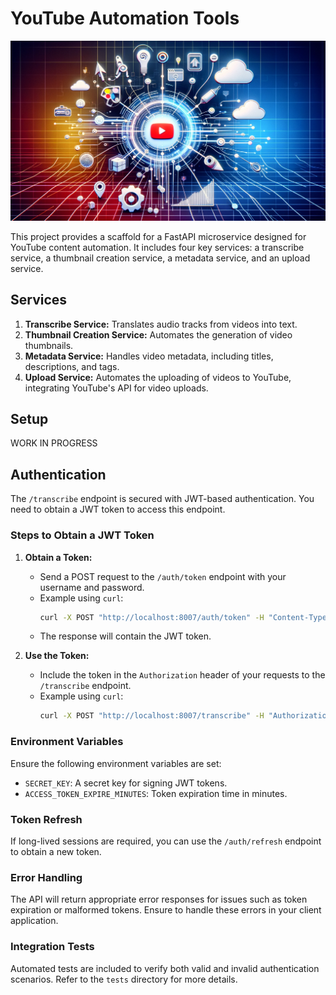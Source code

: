 # YouTube Automation Tools

![Logo](logo.jpg)

This project provides a scaffold for a FastAPI microservice designed for YouTube content automation. It includes four key services: a transcribe service, a thumbnail creation service, a metadata service, and an upload service.

## Services

1. **Transcribe Service:** Translates audio tracks from videos into text.
2. **Thumbnail Creation Service:** Automates the generation of video thumbnails.
3. **Metadata Service:** Handles video metadata, including titles, descriptions, and tags.
4. **Upload Service:** Automates the uploading of videos to YouTube, integrating YouTube's API for video uploads.

## Setup

WORK IN PROGRESS

## Authentication

The `/transcribe` endpoint is secured with JWT-based authentication. You need to obtain a JWT token to access this endpoint.

### Steps to Obtain a JWT Token

1. **Obtain a Token:**
   - Send a POST request to the `/auth/token` endpoint with your username and password.
   - Example using `curl`:
     ```sh
     curl -X POST "http://localhost:8007/auth/token" -H "Content-Type: application/x-www-form-urlencoded" -d "username=johndoe&password=secret"
     ```
   - The response will contain the JWT token.

2. **Use the Token:**
   - Include the token in the `Authorization` header of your requests to the `/transcribe` endpoint.
   - Example using `curl`:
     ```sh
     curl -X POST "http://localhost:8007/transcribe" -H "Authorization: Bearer YOUR_TOKEN" -F "file=@path/to/your/file"
     ```

### Environment Variables

Ensure the following environment variables are set:

- `SECRET_KEY`: A secret key for signing JWT tokens.
- `ACCESS_TOKEN_EXPIRE_MINUTES`: Token expiration time in minutes.

### Token Refresh

If long-lived sessions are required, you can use the `/auth/refresh` endpoint to obtain a new token.

### Error Handling

The API will return appropriate error responses for issues such as token expiration or malformed tokens. Ensure to handle these errors in your client application.

### Integration Tests

Automated tests are included to verify both valid and invalid authentication scenarios. Refer to the `tests` directory for more details.
